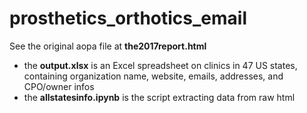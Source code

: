 # prosthetics_orthotics_email

See the original aopa file at **the2017report.html**

  - the **output.xlsx** is an Excel spreadsheet on clinics in 47 US states, containing organization name, website, emails, addresses, and CPO/owner infos
  - the **allstatesinfo.ipynb** is the script extracting data from raw html 
